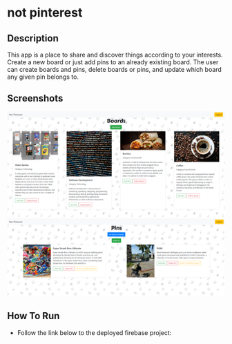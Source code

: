 # not pinterest

## Description
This app is a place to share and discover things according to your interests. Create a new board or just add pins to an already existing board. The user can create boards and pins, delete boards or pins, and update which board any given pin belongs to.

## Screenshots
![boards](https://raw.githubusercontent.com/ivannio/pinterest/master/src/screenshots/boards.png)
![pins](https://raw.githubusercontent.com/ivannio/pinterest/master/src/screenshots/pins.png)

## How To Run
* Follow the link below to the deployed firebase project:

